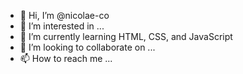 - 👋 Hi, I’m @nicolae-co
- 👀 I’m interested in ...
- 🌱 I’m currently learning HTML, CSS, and JavaScript
- 💞️ I’m looking to collaborate on ...
- 📫 How to reach me ...

<!---
nicolae-co/nicolae-co is a ✨ special ✨ repository because its `README.md` (this file) appears on your GitHub profile.
You can click the Preview link to take a look at your changes.
--->
